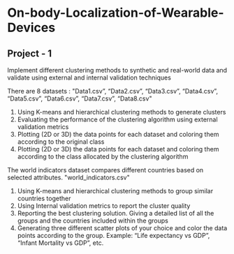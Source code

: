 # On-body-Localization-of-Wearable-Devices

## Project - 1 

Implement different clustering methods to synthetic and real-world data and validate using external and internal validation techniques

There are 8 datasets : "Data1.csv”, “Data2.csv”, “Data3.csv”, “Data4.csv”, “Data5.csv”, “Data6.csv”,
“Data7.csv”, “Data8.csv"

1. Using K-means and hierarchical clustering methods to generate clusters
2. Evaluating the performance of the clustering algorithm using external validation
metrics
3. Plotting (2D or 3D) the data points for each dataset and coloring them according to the
original class
4. Plotting (2D or 3D) the data points for each dataset and coloring them according to the
class allocated by the clustering algorithm

The world indicators dataset compares different countries based on selected attributes. "world_indicators.csv"

1. Using K-means and hierarchical clustering methods to group similar countries
together
2. Using Internal validation metrics to report the cluster quality
3. Reporting the best clustering solution. Giving a detailed list of all the groups and the
countries included within the groups
4. Generating three different scatter plots of your choice and color the data points
according to the group. Example: “Life expectancy vs GDP”, “Infant Mortality vs
GDP”, etc.
